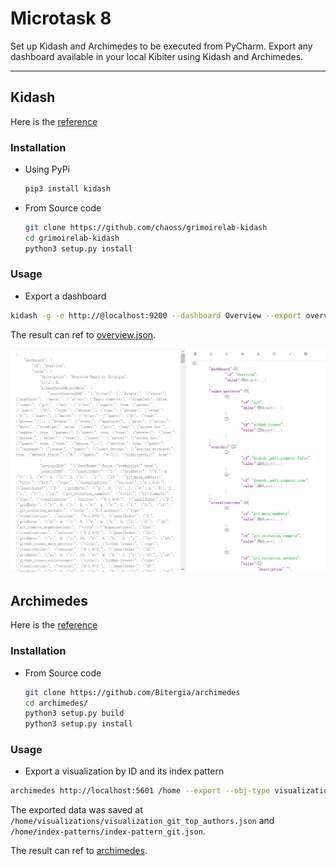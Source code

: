 # Microtask 8
Set up Kidash and Archimedes to be executed from PyCharm. Export any dashboard available in your local Kibiter using Kidash and Archimedes.

---

## Kidash

Here is the [reference](https://github.com/chaoss/grimoirelab-kidash)

### Installation

- Using PyPi
  ```bash
  pip3 install kidash
  ```

- From Source code
  ```bash
  git clone https://github.com/chaoss/grimoirelab-kidash
  cd grimoirelab-kidash
  python3 setup.py install
  ```

### Usage

- Export a dashboard

```bash
kidash -g -e http://@localhost:9200 --dashboard Overview --export overview.json
```

The result can ref to [overview.json](./kidash/overview.json).



![overview-json.png](./images/overview-json.png)

## Archimedes

Here is the [reference](https://github.com/Bitergia/archimedes)

### Installation

- From Source code
  ```bash
  git clone https://github.com/Bitergia/archimedes
  cd archimedes/
  python3 setup.py build
  python3 setup.py install
  ```

### Usage

- Export a visualization by ID and its index pattern

```bash
archimedes http://localhost:5601 /home --export --obj-type visualization --obj-id git_top_authors --force --index-pattern
```
The exported data was saved at `/home/visualizations/visualization_git_top_authors.json` and `/home/index-patterns/index-pattern_git.json`.

The result can ref to [archimedes](./archimedes).